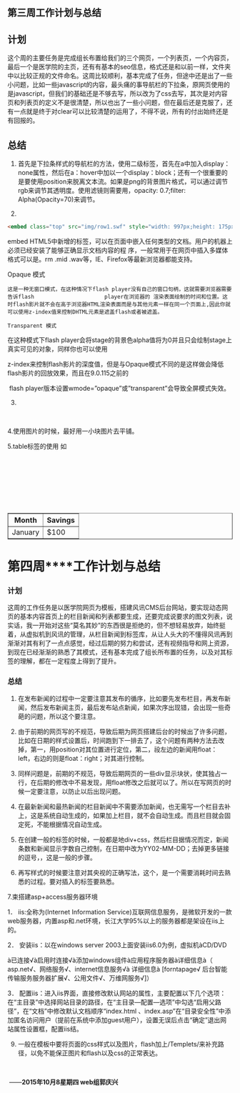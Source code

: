 ## 第三周工作计划与总结	

## **计划**

   这个周的主要任务是完成组长布置给我们的三个网页，一个列表页，一个内容页，最后一个是医学院的主页，还有有基本的seo信息，格式还是和以前一样，文件夹中以比较正规的文件命名。这周比较顺利，基本完成了任务，但途中还是出了一些小问题，比如一些javascript的内容，最头痛的事导航栏的下拉条，原网页使用的是javascript，但我们的基础还是不够去写，所以改为了css去写，其次是对内容页和列表页的定义不是很清楚，所以也出了一些小问题，但在最后还是克服了，还有一点就是终于对clear可以比较清楚的运用了，不得不说，所有的付出始终还是有回报的。

## **总结**

1. 首先是下拉条样式的导航栏的方法，使用二级标签，首先在a中加入display：none属性，然后在a：hover中加以一个display：block；还有一个很重要的是要使用position来脱离文本流。如果是png的背景图片格式，可以通过调节rgb来调节其透明度。使用滤镜则需要用，opacity: 0.7;filter: Alpha(Opacity=70)来调节。

2. 

   ```html
   <embed class="top" src="img/row1.swf" style="width: 997px;height: 175px;" wmode="opaque">
   ```

   embed HTML5中新增的标签，可以在页面中嵌入任何类型的文档。用户的机器上必须已经安装了能够正确显示文档内容的程       序，一般常用于在网页中插入多媒体格式可以是。rm .mid .wav等，IE、Firefox等最新浏览器都能支持。

   Opaque 模式

    这是一种无窗口模式，在这种情况下flash player没有自己的窗口句柄，这就需要浏览器需要告诉flash 						player在浏览器的 渲染表面绘制的时间和位置。这时flash影片就不会在高于浏览器HTML渲染表面而是与其他元素一样在同一个页面上,因此你就可以使用z-index值来控制DHTML元素是遮盖flash或者被遮盖。 

    Transparent 模式 

   在这种模式下flash player会将stage的背景色alpha值将为0并且只会绘制stage上真实可见的对象，同样你也可以使用      

   z-index来控制flash影片的深度值，但是与Opaque模式不同的是这样做会降低flash影片的回放效果，而且在9.0.115之前的    

​       flash player版本设置wmode=”opaque”或”transparent”会导致全屏模式失效。

3. <meta name="description" content="搜索引擎上显示的描述性内容" ></meta>

  <meta name="keywords" content="搜索关键字 "></meta>

4.使用图片的时候，最好用一小块图片去平铺。

5.table标签的使用 如

<table border="1">

  <tr>

​    <th>Month</th>

​    <th>Savings</th>

  </tr>

  <tr>

​    <td>January</td>

​    <td>$100</td>

  </tr>

</table>

 

  

 

# **第四周****工作计划与总结**

### **计划**

  这周的工作任务是以医学院网页为模板，搭建风讯CMS后台网站，要实现动态网页的基本内容首页上的栏目新闻和列表都要生成，还要完成说要求的图文列表，说实话，我一开始对这些“莫名其妙”的东西很是拒绝的，但不想轻易放弃，始终挺着，从虚拟机到风讯的管理，从栏目新闻到标签库，从让人头大的不懂得风讯再到渐渐对其有利了一点点感觉，经过后期的努力和尝试，还有视频指导和网上资源，到现在已经渐渐的熟悉了其模式，还有基本完成了组长所布置的任务，以及对其标签的理解，都在一定程度上得到了提升。

  

### **总结**

1. 在发布新闻的过程中一定要注意其发布的循序，比如要先发布栏目，再发布新闻，然后发布新闻主页，最后发布站点新闻，如果次序出现错，会出现一些奇葩的问题，所以这个要注意。

2. 由于前期的网页写的不规范，导致后期为网页搭建后台的时候出了许多问题，比如在日期的样式设置后，时间跑到下一排去了，这个问题有两种方法去改掉，第一，用position对其位置进行定位，第二，祋左边的新闻用float：left，右边的则是float：right；对其进行控制。

3. 同样问题是，前期的不规范，导致后期网页的一些div显示块状，使其独占一行，在后期的修改中不易发现，用float修改之后就可以了。所以在写网页的时候一定要注意，以防止以后出现问题。

4. 在最新新闻和最热新闻的栏目新闻中不需要添加新闻，也无需写一个栏目去补上，这是系统自动生成的，如果加上栏目，就不会自动生成。而且栏目就会固定死，不能根据情况自动生成。

5. 在创建一般的标签的时候，一般都是地div+css，然后栏目据情况而定，新闻条数和新闻显示字数自己控制，在日期中改为YY02-MM-DD；去掉更多链接的逗号，，这是一般的步骤。

6. 再写样式的时候要注意对其央视的正确写法，这个，是一个需要消耗时间去熟悉的过程。要对插入的标签要熟悉。



  7.束搭建asp+access服务器环境

1． iis:全称为(Internet Information Service)互联网信息服务，是微软开发的一款web服务器，内置asp和.net环境，长江大学95%以上的服务器都是架设在iis上的。

2． 安装iis：以在windows server 2003上面安装iis6.0为例，虚拟机àCD/DVD

à已连接√à启用时连接√à添加windows组件à应用程序服务器à详细信息à（ asp.net√、网络服务√、internet信息服务√à 详细信息à [forntapage√ 后台智能传输服务服务器扩展√、公用文件√、万维网服务√]）

3． 配置iis：进入iis界面，直接修改默认网站的属性，主要配置以下几个选项：在“主目录”中选择网站目录的路径，在“主目录—配置—选项”中勾选“启用父路径”，在“文档”中修改默认文档顺序“index.html 、index.asp”在“目录安全性”中添加匿名访问用户（提前在系统中添加guest用户），设置无误后点击“确定”退出网站属性设置框，配置iis结。

9. 一般在模板中要将页面的css样式以及图片，flash加上/Templets/来补充路径，以免不能保正图片和flash以及css的正常表达。

 

​        

 

​                      										——**2015年10月8星期四  web组郭庆兴**

 

 